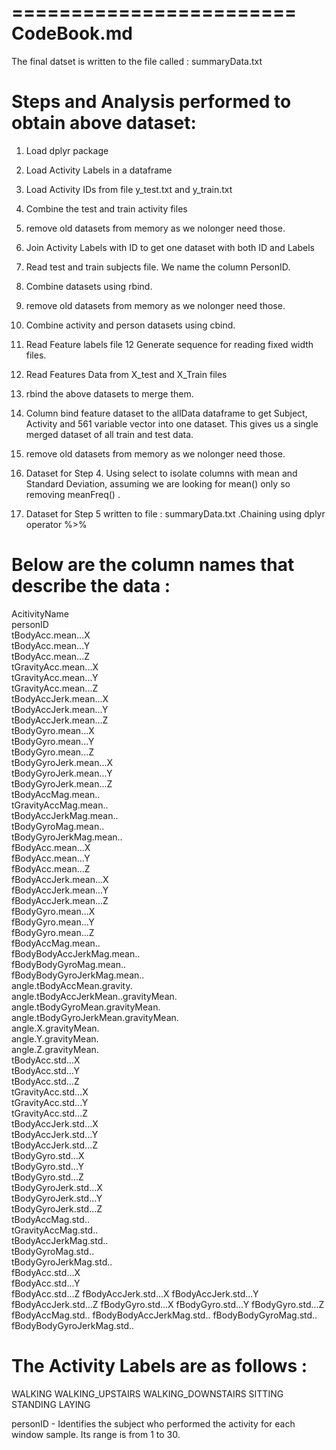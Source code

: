 ========================
CodeBook.md
========================


The final datset is written to the file called : summaryData.txt

Steps and Analysis performed to obtain above dataset: 
=====================================================

1.  Load dplyr package
2.  Load Activity Labels in a dataframe
3.  Load Activity IDs from file y_test.txt and y_train.txt
4.  Combine the test and train activity files
5.  remove old datasets from memory as we nolonger need those.
6.  Join Activity Labels with ID to get one dataset with both ID and Labels
7.  Read test and train subjects file. We name the column PersonID.
8.  Combine datasets using rbind.
9.  remove old datasets from memory as we nolonger need those.
10. Combine activity and person datasets using cbind. 
11. Read Feature labels file
12  Generate sequence for reading fixed width files.
13. Read Features Data from X_test and X_Train files
14. rbind the above datasets to merge them. 
15. Column bind feature dataset to the allData dataframe to get Subject, Activity and 561 variable vector into one dataset. This gives us a single merged dataset of all train and test data.
16. remove old datasets from memory as we nolonger need those.

17. Dataset for Step 4. Using select to isolate columns with mean and Standard Deviation, assuming we are looking for mean() only so removing meanFreq() .

18. Dataset for Step 5 written to file : summaryData.txt .Chaining using dplyr operator %>%




Below are the column names that describe the data :
===================================================
AcitivityName                              
personID                              
tBodyAcc.mean...X                              
tBodyAcc.mean...Y                              
tBodyAcc.mean...Z                              
tGravityAcc.mean...X                              
tGravityAcc.mean...Y                              
tGravityAcc.mean...Z                              
tBodyAccJerk.mean...X                              
tBodyAccJerk.mean...Y                              
tBodyAccJerk.mean...Z                              
tBodyGyro.mean...X                              
tBodyGyro.mean...Y                              
tBodyGyro.mean...Z                              
tBodyGyroJerk.mean...X                              
tBodyGyroJerk.mean...Y                              
tBodyGyroJerk.mean...Z                              
tBodyAccMag.mean..                              
tGravityAccMag.mean..                              
tBodyAccJerkMag.mean..                              
tBodyGyroMag.mean..                              
tBodyGyroJerkMag.mean..                              
fBodyAcc.mean...X                              
fBodyAcc.mean...Y                              
fBodyAcc.mean...Z                              
fBodyAccJerk.mean...X                              
fBodyAccJerk.mean...Y                              
fBodyAccJerk.mean...Z                              
fBodyGyro.mean...X                              
fBodyGyro.mean...Y                              
fBodyGyro.mean...Z                              
fBodyAccMag.mean..                              
fBodyBodyAccJerkMag.mean..                              
fBodyBodyGyroMag.mean..                              
fBodyBodyGyroJerkMag.mean..                              
angle.tBodyAccMean.gravity.                              
angle.tBodyAccJerkMean..gravityMean.                              
angle.tBodyGyroMean.gravityMean.                              
angle.tBodyGyroJerkMean.gravityMean.                              
angle.X.gravityMean.                              
angle.Y.gravityMean.                              
angle.Z.gravityMean.                              
tBodyAcc.std...X                              
tBodyAcc.std...Y                              
tBodyAcc.std...Z                              
tGravityAcc.std...X                              
tGravityAcc.std...Y                              
tGravityAcc.std...Z                              
tBodyAccJerk.std...X                              
tBodyAccJerk.std...Y                              
tBodyAccJerk.std...Z                              
tBodyGyro.std...X                              
tBodyGyro.std...Y                              
tBodyGyro.std...Z                              
tBodyGyroJerk.std...X                              
tBodyGyroJerk.std...Y                              
tBodyGyroJerk.std...Z                              
tBodyAccMag.std..                              
tGravityAccMag.std..                              
tBodyAccJerkMag.std..                              
tBodyGyroMag.std..                              
tBodyGyroJerkMag.std..                              
fBodyAcc.std...X                              
fBodyAcc.std...Y                              
fBodyAcc.std...Z
fBodyAccJerk.std...X
fBodyAccJerk.std...Y
fBodyAccJerk.std...Z
fBodyGyro.std...X
fBodyGyro.std...Y
fBodyGyro.std...Z
fBodyAccMag.std..
fBodyBodyAccJerkMag.std..
fBodyBodyGyroMag.std..
fBodyBodyGyroJerkMag.std..



The Activity Labels are as follows :
====================================
WALKING
WALKING_UPSTAIRS
WALKING_DOWNSTAIRS
SITTING
STANDING
LAYING

personID - Identifies the subject who performed the activity for each window sample. Its range is from 1 to 30. 


